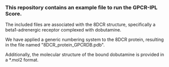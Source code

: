 ### This repository contains an example file to run the GPCR-IPL Score.

The included files are associated with the 8DCR structure, specifically a beta1-adrenergic receptor complexed with dobutamine.

We have applied a generic numbering system to the 8DCR protein, resulting in the file named "8DCR_protein_GPCRDB.pdb".

Additionally, the molecular structure of the bound dobutamine is provided in a *.mol2 format.
